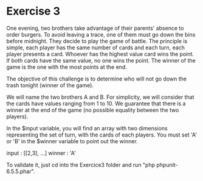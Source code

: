 # Exercise 3

One evening, two brothers take advantage of their parents' absence to order burgers. To avoid leaving a trace, one of them must go down the bins before midnight. They decide to play the game of battle. The principle is simple, each player has the same number of cards and each turn, each player presents a card. Whoever has the highest value card wins the point. If both cards have the same value, no one wins the point. The winner of the game is the one with the most points at the end.

The objective of this challenge is to determine who will not go down the trash tonight (winner of the game).

We will name the two brothers A and B. For simplicity, we will consider that the cards have values ​​ranging from 1 to 10. We guarantee that there is a winner at the end of the game (no possible equality between the two players).

In the $input variable, you will find an array with two dimensions representing the set of turn, with the cards of each players. You must set 'A' or 'B' in the $winner variable to point out the winner.

input : [[2,3], ...]
winner : 'A'

To validate it, just cd into the Exercice3 folder and run "php phpunit-6.5.5.phar".
